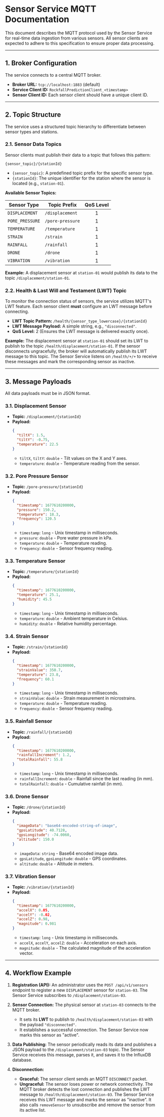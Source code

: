 # Sensor Service MQTT Documentation

This document describes the MQTT protocol used by the Sensor Service for real-time data ingestion from various sensors. All sensor clients are expected to adhere to this specification to ensure proper data processing.

---

## 1. Broker Configuration

The service connects to a central MQTT broker.

*   **Broker URL:** `tcp://localhost:1883` (default)
*   **Service Client ID:** `RockfallPredictionClient_<timestamp>`
*   **Sensor Client ID:** Each sensor client should have a unique client ID.

---

## 2. Topic Structure

The service uses a structured topic hierarchy to differentiate between sensor types and stations.

### 2.1. Sensor Data Topics

Sensor clients must publish their data to a topic that follows this pattern:

`{sensor_topic}/{stationId}`

*   `{sensor_topic}`: A predefined topic prefix for the specific sensor type.
*   `{stationId}`: The unique identifier for the station where the sensor is located (e.g., `station-01`).

**Available Sensor Topics:**

| Sensor Type      | Topic Prefix        | QoS Level |
| ---------------- | ------------------- | :-------: |
| `DISPLACEMENT`   | `/displacement`     |     1     |
| `PORE_PRESSURE`  | `/pore-pressure`    |     1     |
| `TEMPERATURE`    | `/temperature`      |     1     |
| `STRAIN`         | `/strain`           |     1     |
| `RAINFALL`       | `/rainfall`         |     1     |
| `DRONE`          | `/drone`            |     1     |
| `VIBRATION`      | `/vibration`        |     1     |

**Example:** A displacement sensor at `station-01` would publish its data to the topic `/displacement/station-01`.

### 2.2. Health & Last Will and Testament (LWT) Topic

To monitor the connection status of sensors, the service utilizes MQTT's LWT feature. Each sensor client **must** configure an LWT message before connecting.

*   **LWT Topic Pattern:** `/health/{sensor_type_lowercase}/{stationId}`
*   **LWT Message Payload:** A simple string, e.g., `"disconnected"`.
*   **QoS Level:** 2 (Ensures the LWT message is delivered exactly once).

**Example:**
The displacement sensor at `station-01` should set its LWT to publish to the topic `/health/displacement/station-01`. If the sensor disconnects ungracefully, the broker will automatically publish its LWT message to this topic. The Sensor Service listens on `/health/+/+` to receive these messages and mark the corresponding sensor as inactive.

---

## 3. Message Payloads

All data payloads must be in JSON format.

### 3.1. Displacement Sensor

*   **Topic:** `/displacement/{stationId}`
*   **Payload:**
    ```json
    {
      "tiltX": 1.5,
      "tiltY": -0.75,
      "temperature": 22.5
    }
    ```
    *   `tiltX`, `tiltY`: `double` - Tilt values on the X and Y axes.
    *   `temperature`: `double` - Temperature reading from the sensor.

### 3.2. Pore Pressure Sensor

*   **Topic:** `/pore-pressure/{stationId}`
*   **Payload:**
    ```json
    {
      "timestamp": 1677610200000,
      "pressure": 150.2,
      "temperature": 18.3,
      "frequency": 120.5
    }
    ```
    *   `timestamp`: `long` - Unix timestamp in milliseconds.
    *   `pressure`: `double` - Pore water pressure in kPa.
    *   `temperature`: `double` - Temperature reading.
    *   `frequency`: `double` - Sensor frequency reading.

### 3.3. Temperature Sensor

*   **Topic:** `/temperature/{stationId}`
*   **Payload:**
    ```json
    {
      "timestamp": 1677610200000,
      "temperature": 25.1,
      "humidity": 45.5
    }
    ```
    *   `timestamp`: `long` - Unix timestamp in milliseconds.
    *   `temperature`: `double` - Ambient temperature in Celsius.
    *   `humidity`: `double` - Relative humidity percentage.

### 3.4. Strain Sensor

*   **Topic:** `/strain/{stationId}`
*   **Payload:**
    ```json
    {
      "timestamp": 1677610200000,
      "strainValue": 350.7,
      "temperature": 23.8,
      "frequency": 60.1
    }
    ```
    *   `timestamp`: `long` - Unix timestamp in milliseconds.
    *   `strainValue`: `double` - Strain measurement in microstrains.
    *   `temperature`: `double` - Temperature reading.
    *   `frequency`: `double` - Sensor frequency reading.

### 3.5. Rainfall Sensor

*   **Topic:** `/rainfall/{stationId}`
*   **Payload:**
    ```json
    {
      "timestamp": 1677610200000,
      "rainfallIncrement": 1.2,
      "totalRainfall": 55.8
    }
    ```
    *   `timestamp`: `long` - Unix timestamp in milliseconds.
    *   `rainfallIncrement`: `double` - Rainfall since the last reading (in mm).
    *   `totalRainfall`: `double` - Cumulative rainfall (in mm).

### 3.6. Drone Sensor

*   **Topic:** `/drone/{stationId}`
*   **Payload:**
    ```json
    {
      "imageData": "base64-encoded-string-of-image",
      "gpsLatitude": 40.7128,
      "gpsLongitude": -74.0060,
      "altitude": 150.0
    }
    ```
    *   `imageData`: `string` - Base64 encoded image data.
    *   `gpsLatitude`, `gpsLongitude`: `double` - GPS coordinates.
    *   `altitude`: `double` - Altitude in meters.

### 3.7. Vibration Sensor

*   **Topic:** `/vibration/{stationId}`
*   **Payload:**
    ```json
    {
      "timestamp": 1677610200000,
      "accelX": 0.05,
      "accelY": -0.02,
      "accelZ": 0.98,
      "magnitude": 0.981
    }
    ```
    *   `timestamp`: `long` - Unix timestamp in milliseconds.
    *   `accelX`, `accelY`, `accelZ`: `double` - Acceleration on each axis.
    *   `magnitude`: `double` - The calculated magnitude of the acceleration vector.

---

## 4. Workflow Example

1.  **Registration (API):** An administrator uses the `POST /api/v1/sensors` endpoint to register a new `DISPLACEMENT` sensor for `station-03`. The Sensor Service subscribes to `/displacement/station-03`.

2.  **Sensor Connection:** The physical sensor at `station-03` connects to the MQTT broker.
    *   It sets its **LWT** to publish to `/health/displacement/station-03` with the payload `"disconnected"`.
    *   It establishes a successful connection. The Sensor Service now marks this sensor as "active".

3.  **Data Publishing:** The sensor periodically reads its data and publishes a JSON payload to the `/displacement/station-03` topic. The Sensor Service receives this message, parses it, and saves it to the InfluxDB database.

4.  **Disconnection:**
    *   **Graceful:** The sensor client sends an MQTT `DISCONNECT` packet.
    *   **Ungraceful:** The sensor loses power or network connectivity. The MQTT broker detects the lost connection and publishes the LWT message to `/health/displacement/station-03`. The Sensor Service receives this LWT message and marks the sensor as "inactive". It also calls `removeSensor` to unsubscribe and remove the sensor from its active list.
